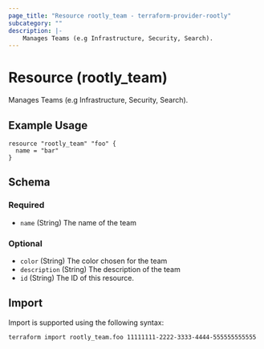 ```yaml
---
page_title: "Resource rootly_team - terraform-provider-rootly"
subcategory: ""
description: |-
    Manages Teams (e.g Infrastructure, Security, Search).
---
```


# Resource (rootly_team)

Manages Teams (e.g Infrastructure, Security, Search).

## Example Usage

```
resource "rootly_team" "foo" {
  name = "bar"
}
```

<!-- schema generated by tfplugindocs -->
## Schema

### Required

- `name` (String) The name of the team

### Optional

- `color` (String) The color chosen for the team
- `description` (String) The description of the team
- `id` (String) The ID of this resource.

## Import

Import is supported using the following syntax:

```shell
terraform import rootly_team.foo 11111111-2222-3333-4444-555555555555
```